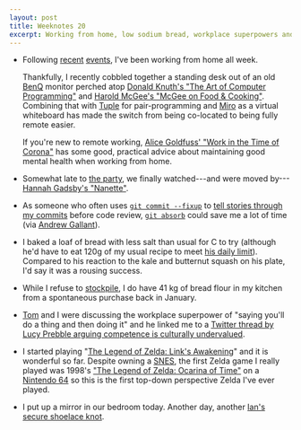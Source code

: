 ```yaml
---
layout: post
title: Weeknotes 20
excerpt: Working from home, low sodium bread, workplace superpowers and yet another secure shoelace knot.
---
```

*   Following [recent](/2020/03/08/weeknotes-19/) [events](https://www.nhs.uk/conditions/coronavirus-covid-19/), I've been working from home all week.

    Thankfully, I recently cobbled together a standing desk out of an old [BenQ](https://www.benq.eu/en-eu/index.html) monitor perched atop [Donald Knuth's "The Art of Computer Programming"](https://www-cs-faculty.stanford.edu/~knuth/taocp.html) and [Harold McGee's "McGee on Food & Cooking"](https://www.hachette.co.uk/titles/harold-mcgee/mcgee-on-food-and-cooking-an-encyclopedia-of-kitchen-science-history-and-culture/9780340831496/). Combining that with [Tuple](https://tuple.app) for pair-programming and [Miro](https://miro.com) as a virtual whiteboard has made the switch from being co-located to being fully remote easier.

    If you're new to remote working, [Alice Goldfuss' "Work in the Time of Corona"](https://blog.alicegoldfuss.com/work-in-the-time-of-corona/) has some good, practical advice about maintaining good mental health when working from home.

*   Somewhat late to [the party](https://www.rottentomatoes.com/m/hannah_gadsby_nanette), we finally watched---and were moved by---[Hannah Gadsby's "Nanette"](https://www.netflix.com/title/80233611).

*   As someone who often uses [`git commit --fixup`](https://git-scm.com/docs/git-commit#Documentation/git-commit.txt---fixupltcommitgt) to [tell stories through my commits](https://blog.mocoso.co.uk/talks/2015/01/12/telling-stories-through-your-commits/) before code review, [`git absorb`](https://github.com/tummychow/git-absorb) could save me a lot of time (via [Andrew Gallant](https://twitter.com/burntsushi5/status/1238115091868012545)).

*   I baked a loaf of bread with less salt than usual for C to try (although he'd have to eat 120g of my usual recipe to meet [his daily limit](https://www.nhs.uk/common-health-questions/childrens-health/how-much-salt-do-babies-and-children-need/)). Compared to his reaction to the kale and butternut squash on his plate, I'd say it was a rousing success.

*   While I refuse to [stockpile](https://www.theguardian.com/world/2020/mar/02/coronavirus-fears-see-stockpiling-of-food-and-medicines-across-uk), I do have 41 kg of bread flour in my kitchen from a spontaneous purchase back in January.

*   [Tom](https://tomstu.art) and I were discussing the workplace superpower of "saying you'll do a thing and then doing it" and he linked me to a [Twitter thread by Lucy Prebble arguing competence is culturally undervalued](https://twitter.com/lucyprebblish/status/1236334970869813248).

*   I started playing "[The Legend of Zelda: Link's Awakening](https://www.nintendo.com/games/detail/the-legend-of-zelda-links-awakening-switch/)" and it is wonderful so far. Despite owning a [SNES](https://en.wikipedia.org/wiki/Super_Nintendo_Entertainment_System), the first Zelda game I really played was 1998's ["The Legend of Zelda: Ocarina of Time"](https://www.nintendo.co.uk/Games/Nintendo-64/The-Legend-of-Zelda-Ocarina-of-Time-269536.html) on a [Nintendo 64](https://en.wikipedia.org/wiki/Nintendo_64) so this is the first top-down perspective Zelda I've ever played.

*   I put up a mirror in our bedroom today. Another day, another [Ian's secure shoelace knot](https://www.fieggen.com/shoelace/secureknot.htm).
